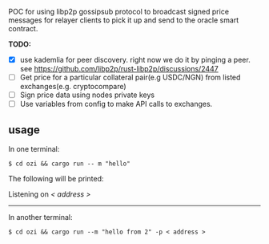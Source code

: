 POC for using libp2p gossipsub protocol to broadcast signed price messages for relayer clients to pick it up and send to the oracle smart contract.

**TODO:**
- [x] use kademlia for peer discovery. right now we do it by pinging a peer. see https://github.com/libp2p/rust-libp2p/discussions/2447
- [ ] Get price for a particular collateral pair(e.g USDC/NGN) from listed exchanges(e.g. cryptocompare)
- [ ] Sign price data using nodes private keys
- [ ] Use variables from config to make API calls to exchanges.

## usage

In one terminal:

`$ cd ozi && cargo run -- m "hello"`

The following will be printed:

Listening on *< address >*

------

In another terminal:

`$ cd ozi && cargo run --m "hello from 2" -p < address >`



